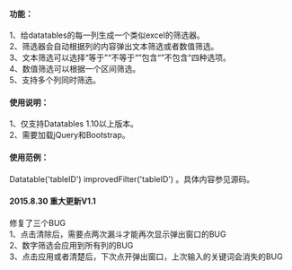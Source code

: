 <h4>功能：</h4>
<p>
1、给datatables的每一列生成一个类似excel的筛选器。</br>
2、筛选器会自动根据列的内容弹出文本筛选或者数值筛选。</br>
3、文本筛选可以选择“等于”“不等于“”包含“”不包含“四种选项。</br>
4、数值筛选可以根据一个区间筛选。</br>
5、支持多个列同时筛选。</br>
</p>

<h4>使用说明：</h4>
<p>
1、仅支持Datatables 1.10以上版本。</br>
2、需要加载jQuery和Bootstrap。</br>
</p>

<h4>使用范例：</h4>
<p>
Datatable('tableID')
improvedFilter('tableID') 。具体内容参见源码。</br>
</p>

<h4>2015.8.30 重大更新V1.1</h4>
修复了三个BUG</br>
1、点击清除后，需要点两次漏斗才能再次显示弹出窗口的BUG</br>
2、数字筛选会应用到所有列的BUG</br>
3、点击应用或者清楚后，下次点开弹出窗口，上次输入的关键词会消失的BUG
